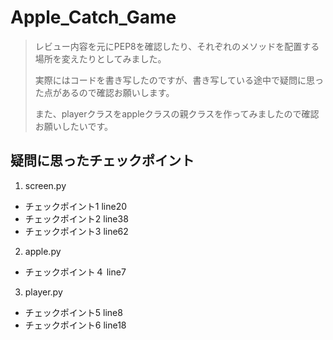 # Apple_Catch_Game


>レビュー内容を元にPEP8を確認したり、それぞれのメソッドを配置する場所を変えたりとしてみました。
>
>実際にはコードを書き写したのですが、書き写している途中で疑問に思った点があるので確認お願いします。
>
>また、playerクラスをappleクラスの親クラスを作ってみましたので確認お願いしたいです。

## 疑問に思ったチェックポイント


1. screen.py
  + チェックポイント1 line20
  + チェックポイント2 line38
  + チェックポイント3 line62
2. apple.py
  + チェックポイント４ line7
3. player.py
  + チェックポイント5 line8
  + チェックポイント6 line18



